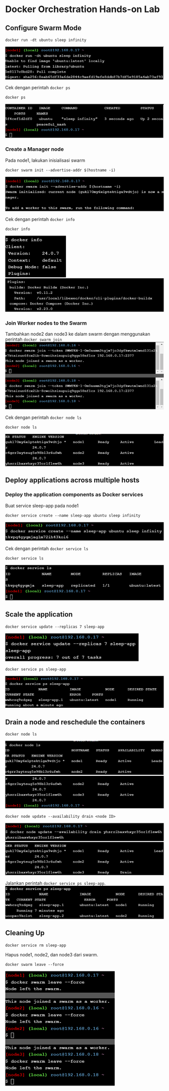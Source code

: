 # Docker Orchestration Hands-on Lab
## Configure Swarm Mode
```
docker run -dt ubuntu sleep infinity
```
![](gambar-01.png)

Cek dengan perintah `docker ps`
```
docker ps
```
![](gambar-02.png)
### Create a Manager node
Pada node1, lakukan inisialisasi swarm
```
docker swarm init --advertise-addr $(hostname -i)
```
![](gambar-03.png)

Cek dengan perintah `docker info`
```
docker info
```
![](gambar-04.png)
![](gambar-05.png)
### Join Worker nodes to the Swarm
Tambahkan node2 dan node3 ke dalam swarm dengan menggunakan perintah `docker swarm join`
![](gambar-06.png)

Cek dengan perintah `docker node ls`
```
docker node ls
```
![](gambar-07.png)
## Deploy applications across multiple hosts
### Deploy the application components as Docker services
Buat service sleep-app pada node1
```
docker service create --name sleep-app ubuntu sleep infinity
```
![](gambar-08.png)

Cek dengan perintah `docker service ls`
```
docker service ls
```
![](gambar-09.png)
## Scale the application
```
docker service update --replicas 7 sleep-app
```
![](gambar-10.png)
```
docker service ps sleep-app
```
![](gambar-11.png)
## Drain a node and reschedule the containers
```
docker node ls
```
![](gambar-12.png)
![](gambar-13.png)
```
docker node update --availability drain <node ID>
```
![](gambar-14.png)
![](gambar-15.png)

Jalankan perintah `docker service ps sleep-app`.
![](gambar-16.png)
## Cleaning Up
```
docker service rm sleep-app
```
Hapus node1, node2, dan node3 dari swarm.
```
docker swarm leave --force
```
![](gambar-17.png)
